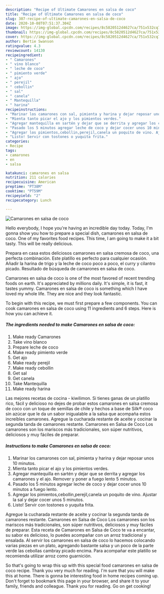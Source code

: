 ```yaml
---
description: "Recipe of Ultimate Camarones en salsa de coco"
title: "Recipe of Ultimate Camarones en salsa de coco"
slug: 307-recipe-of-ultimate-camarones-en-salsa-de-coco
date: 2020-10-08T07:51:37.304Z
image: https://img-global.cpcdn.com/recipes/8c5820512d4627ca/751x532cq70/camarones-en-salsa-de-coco-foto-principal.jpg
thumbnail: https://img-global.cpcdn.com/recipes/8c5820512d4627ca/751x532cq70/camarones-en-salsa-de-coco-foto-principal.jpg
cover: https://img-global.cpcdn.com/recipes/8c5820512d4627ca/751x532cq70/camarones-en-salsa-de-coco-foto-principal.jpg
author: Bertie Swanson
ratingvalue: 4.3
reviewcount: 14130
recipeingredient:
- " Camarones"
- " vino blanco"
- " leche de coco"
- " pimiento verde"
- " ajo"
- " perejil"
- " cebollin"
- " sal"
- " canela"
- " Mantequilla"
- " harina"
recipeinstructions:
- "Marinar los camarones con sal, pimienta y harina y dejar reposar unos 10 minutos."
- "Mienta tanto picar el ajo y los pimientos verdes."
- "Agregar mantequilla en sartén y dejar que se derrita y agregar los camarones y el ajo. Remover y poner a fuego lento 5 minutos."
- "Pasado los 5 minutos agregar leche de coco y dejar cocer unos 10 minutos a fuego lento."
- "Agregar los pimientos,cebollin,perejil,canela un poquito de vino. Ajustar la sal y dejar cocer unos 5 minutos."
- "Listo! Servir con tostones o yuquita frita."
categories:
- Recipe
tags:
- camarones
- en
- salsa

katakunci: camarones en salsa 
nutrition: 211 calories
recipecuisine: American
preptime: "PT38M"
cooktime: "PT59M"
recipeyield: "2"
recipecategory: Lunch

---
```



![Camarones en salsa de coco](https://img-global.cpcdn.com/recipes/8c5820512d4627ca/751x532cq70/camarones-en-salsa-de-coco-foto-principal.jpg)

Hello everybody, I hope you're having an incredible day today. Today, I'm gonna show you how to prepare a special dish, camarones en salsa de coco. One of my favorites food recipes. This time, I am going to make it a bit tasty. This will be really delicious.

Prepara en casa estos deliciosos camarones en salsa cremosa de coco, una perfecta combinación. Este platillo es perfecto para cualquier ocasión. Añadir la harina de trigo y la leche de coco poco a poco, el curry y cilantro picado. Resultado de búsqueda de camarones en salsa de coco.

Camarones en salsa de coco is one of the most favored of recent trending foods on earth. It's appreciated by millions daily. It's simple, it is fast, it tastes yummy. Camarones en salsa de coco is something which I have loved my whole life. They are nice and they look fantastic.


To begin with this recipe, we must first prepare a few components. You can cook camarones en salsa de coco using 11 ingredients and 6 steps. Here is how you can achieve it.

<!--inarticleads1-->

##### The ingredients needed to make Camarones en salsa de coco:

1. Make ready  Camarones
1. Take  vino blanco
1. Prepare  leche de coco
1. Make ready  pimiento verde
1. Get  ajo
1. Make ready  perejil
1. Make ready  cebollin
1. Get  sal
1. Get  canela
1. Take  Mantequilla
1. Make ready  harina


Las mejores recetas de cocina - kiwilimon. Si tienes ganas de un platillo rico, fácil y delicioso no dejes de probar estos camarones en salsa cremosa de coco con un toque de semillas de chile y hechos a base de Silk® coco sin azúcar que le da un sabor inigualable a la salsa que acompaña estos increíbles camarones. Agregue la cucharada restante de aceite y cocinar la segunda tanda de camarones restante. Camarones en Salsa de Coco Los camarones son los mariscos más tradicionales, son súper nutritivos, deliciosos y muy fáciles de preparar. 

<!--inarticleads2-->

##### Instructions to make Camarones en salsa de coco:

1. Marinar los camarones con sal, pimienta y harina y dejar reposar unos 10 minutos.
1. Mienta tanto picar el ajo y los pimientos verdes.
1. Agregar mantequilla en sartén y dejar que se derrita y agregar los camarones y el ajo. Remover y poner a fuego lento 5 minutos.
1. Pasado los 5 minutos agregar leche de coco y dejar cocer unos 10 minutos a fuego lento.
1. Agregar los pimientos,cebollin,perejil,canela un poquito de vino. Ajustar la sal y dejar cocer unos 5 minutos.
1. Listo! Servir con tostones o yuquita frita.


Agregue la cucharada restante de aceite y cocinar la segunda tanda de camarones restante. Camarones en Salsa de Coco Los camarones son los mariscos más tradicionales, son súper nutritivos, deliciosos y muy fáciles de preparar. Esta receta de Camarones en Salsa de Coco te va a encantar, su sabor es delicioso, lo puedes acompañar con un arroz tradicional y ensalada. Al servir los camarones en salsa de coco lo hacemos colocando varias piezas en un plato, agregando bastante salsa y un poco de la parte verde las cebollas cambray picado encima. Para acompañar este platillo se recomienda utilizar arroz como guarnición. 

So that's going to wrap this up with this special food camarones en salsa de coco recipe. Thank you very much for reading. I'm sure that you will make this at home. There is gonna be interesting food in home recipes coming up. Don't forget to bookmark this page in your browser, and share it to your family, friends and colleague. Thank you for reading. Go on get cooking!
